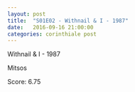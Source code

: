 ```yaml
---
layout: post
title:  "S01E02 - Withnail & I - 1987"
date:   2016-09-16 21:00:00
categories: corinthiale post
---
```

Withnail & I - 1987

Mitsos

Score: 6.75
